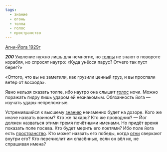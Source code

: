 ```yaml
---
tags:
  - знание
  - огонь
  - толпа
  - голос
  - пространство
---
```


[Агни-Йога 1929г](https://127.0.0.1:4002/agni/1929)

___200___
Уявление нужно лишь для немногих, но [толпы](../../../tags/#толпа) не знают о повороте корабля, но спросят наутро: «Куда унёсся парус? Отчего так пуст берег?»   

«Оттого, что вы не заметили, как грузили ценный груз, и вы проспали ветер от восхода».   

Явно нельзя сказать толпе, ибо наутро она слышит [голос](../../../tags/#голос) ночи. Можно поражать гидру лишь ударом ей незнакомым. Обязанность йога — изучать удары непреложные.   

Устремившийся к высшему [знанию](../../../tags/#знание) неизменно будет на дозоре. Кого же иначе назвать воином? Кто же пахарь? Кто же проводник? — Йог должен назваться этими тремя почётными именами. Но придёт время показать поле посева. Кто будет мерить его локтями? Ибо поле йога есть [пространство](../../../tags/#пространство). Кто может назвать его победы, когда [огни](../../../tags/#огонь) сверкают внутри его? Кто перечислит им спасённых, если он вёл их, не спрашивая имена?